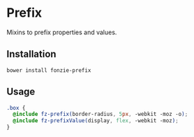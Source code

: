 # Prefix

Mixins to prefix properties and values.

## Installation

```
bower install fonzie-prefix
```

## Usage

```scss
.box {
  @include fz-prefix(border-radius, 5px, -webkit -moz -o);
  @include fz-prefixValue(display, flex, -webkit -moz);
}
```